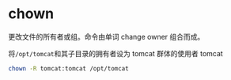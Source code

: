 # chown

更改文件的所有者或组。命令由单词 change owner 组合而成。

将`/opt/tomcat`和其子目录的拥有者设为 tomcat 群体的使用者 tomcat

```sh
chown -R tomcat:tomcat /opt/tomcat
```
